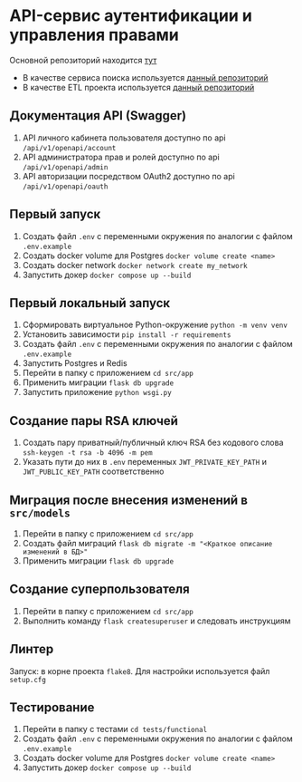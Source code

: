 # API-сервис аутентификации и управления правами

Основной репозиторий находится [тут](https://github.com/mikhail349/Auth_sprint_2)

- В качестве сервиса поиска используется [данный репозиторий](https://github.com/mikhail349/Async_API_sprint_2)
- В качестве ETL проекта используется [данный репозиторий](https://github.com/mikhail349/new_admin_panel_sprint_3)

## Документация API (Swagger)

1. API личного кабинета пользователя доступно по api `/api/v1/openapi/account`
2. API администратора прав и ролей доступно по api `/api/v1/openapi/admin`
3. API авторизации посредством OAuth2 доступно по api `/api/v1/openapi/oauth`

## Первый запуск

1. Создать файл `.env` с переменными окружения по аналогии с файлом `.env.example`
2. Создать docker volume для Postgres `docker volume create <name>`
3. Создать docker network `docker network create my_network`
4. Запустить докер `docker compose up --build`

## Первый локальный запуск

1. Сформировать виртуальное Python-окружение `python -m venv venv`
2. Установить зависимости `pip install -r requirements`
3. Создать файл `.env` с переменными окружения по аналогии с файлом `.env.example`
4. Запустить Postgres и Redis
5. Перейти в папку с приложением `cd src/app`
6. Применить миграции `flask db upgrade`
7. Запустить приложение `python wsgi.py`

## Создание пары RSA ключей

1. Создать пару приватный/публичный ключ RSA без кодового слова `ssh-keygen -t rsa -b 4096 -m pem`
2. Указать пути до них в `.env` переменных `JWT_PRIVATE_KEY_PATH` и `JWT_PUBLIC_KEY_PATH` соответственно

## Миграция после внесения изменений в `src/models`

1. Перейти в папку с приложением `cd src/app`
2. Создать файл миграций `flask db migrate -m "<Краткое описание изменений в БД>"`
3. Применить миграции `flask db upgrade`

## Создание суперпользователя

1. Перейти в папку с приложением `cd src/app`
2. Выполнить команду `flask createsuperuser` и следовать инструкциям

## Линтер

Запуск: в корне проекта `flake8`. Для настройки используется файл `setup.cfg`

## Тестирование

1. Перейти в папку с тестами `cd tests/functional`
2. Создать файл `.env` с переменными окружения по аналогии с файлом `.env.example`
3. Создать docker volume для Postgres `docker volume create <name>`
4. Запустить докер `docker compose up --build`